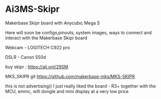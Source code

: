 # Ai3MS-Skipr
Makerbase Skipr board with Anycubic Mega S 


Here will soon be configs,pinouts, system images, ways to connect and interact with the Makerbase Skipr board


Webcam - LOGITECH C922 pro

DSLR - Canon 550d




buy skipr : https://ali.onl/29SM

MKS_SKIPR git https://github.com/makerbase-mks/MKS-SKIPR

this is not advertising)) I just really liked the board - R3+ together with the MCU, emmc, wifi dongle and mini display at a very low price
